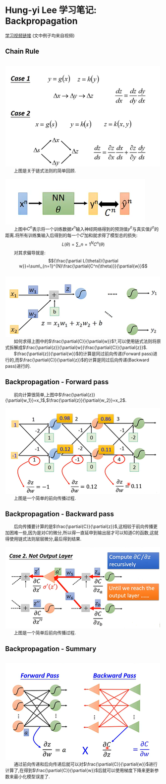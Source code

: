 # Hung-yi Lee 学习笔记: Backpropagation
[学习视频链接](https://www.bilibili.com/video/av48285039/?p=12) (文中例子均来自视频)<br/>
## Chain Rule
&emsp;&emsp;&emsp;&emsp;&emsp;&emsp;&emsp;&emsp;&emsp;&emsp;&emsp;&emsp;![图1_链式法则](1.png)<br/>
&emsp;&emsp;上图是关于链式法则的简单回顾.<br/>
&emsp;&emsp;&emsp;&emsp;&emsp;&emsp;&emsp;&emsp;&emsp;&emsp;&emsp;&emsp;![图2_损失函数](2.png)<br/>
&emsp;&emsp;上图中$C^n$表示将一个训练数据$x^n$输入神经网络得到的预测值$y^n$与真实值$\hat y^n$的距离.将所有训练集输入后得到的每一个$C^i$加和就求得了模型总的损失:
$$L(\theta)=\sum\_{n=1}^{N}C^{n}(\theta)$$
&emsp;&emsp;对其求偏导就是:
$${\frac{\partial L(\theta)}{\partial w}}=\sum\_{n=1}^{N}\frac{\partial{C^n(\theta)}}{\partial{w}}$$
&emsp;&emsp;&emsp;&emsp;&emsp;&emsp;&emsp;&emsp;&emsp;&emsp;&emsp;&emsp;![图3_神经网络](3.png)<br/>
&emsp;&emsp;如何求得上图中的$\frac{\partial{C}}{\partial{w}}$?,可以使用链式法则将原式拆解成$\frac{\partial{z}}{\partial{w}}\frac{\partial{C}}{\partial{z}}$.<br/>
&emsp;&emsp;$\frac{\partial{z}}{\partial{w}}$的计算是同过前向传递(Forward pass)进行的,而$\frac{\partial{C}}{\partial{z}}$的计算是同过后向传递(Backward pass)进行的.
## Backpropagation - Forward pass
&emsp;&emsp;前向计算很简单,上图中$\frac{\partial{z}}{\partial{w_1}}=x_1$,$\frac{\partial{z}}{\partial{w_2}}=x_2$.<br/>
&emsp;&emsp;&emsp;&emsp;&emsp;&emsp;&emsp;&emsp;&emsp;&emsp;&emsp;&emsp;![图4_前向传播](4.png)<br/>
&emsp;&emsp;上图是一个简单的前向传播过程.
## Backpropagation - Backward pass
&emsp;&emsp;后向传播要计算的是$\frac{\partial{C}}{\partial{z}}$,这相较于前向传播更加困难一些,因为是对$C$的微分,所以得一直延申到输出层才可以知道$C$的函数,这就得使用链式法则层层微分,最后得到结果.<br/>
&emsp;&emsp;&emsp;&emsp;&emsp;&emsp;&emsp;&emsp;&emsp;&emsp;&emsp;&emsp;![图5_前向传播](5.png)<br/>
&emsp;&emsp;上图是一个简单后前向传播过程.
## Backpropagation - Summary
&emsp;&emsp;&emsp;&emsp;&emsp;&emsp;&emsp;&emsp;&emsp;&emsp;&emsp;&emsp;![图5_总结](6.png)<br/>
&emsp;&emsp;通过前向传递和后向传递后就可以对$\frac{\partial{C}}{\partial{w}}$进行计算了,在得到$\frac{\partial{C}}{\partial{w}}$后就可以使用梯度下降来更新参数来最小化模型误差了.